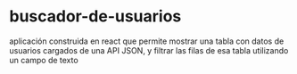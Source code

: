 # buscador-de-usuarios
aplicación construida en react  que permite mostrar una tabla con datos de usuarios cargados de una API JSON, y filtrar las filas de esa tabla utilizando un campo de texto
